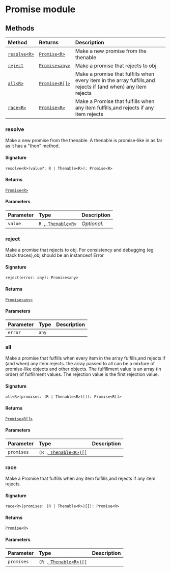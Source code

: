 # Promise module











## Methods

| Method	   |  Returns	| Description|
|:-------------|:-------|:-----------|
|[`resolve<R>`](#resolve<r>)      | [`Promise<R>`](../es6-promise/promise.md) | Make a new promise from the thenable |
|[`reject`](#reject)      | [`Promise<any>`](../es6-promise/promise.md) | Make a promise that rejects to obj |
|[`all<R>`](#all<r>)      | [`Promise<R[]>`](../es6-promise/promise.md) | Make a promise that fulfills when every item in the array fulfills,and rejects if (and when) any item rejects |
|[`race<R>`](#race<r>)      | [`Promise<R>`](../es6-promise/promise.md) | Make a Promise that fulfills when any item fulfills,and rejects if any item rejects |




### resolve<R>

Make a new promise from the thenable. 
A thenable is promise-like in as far as it has a "then" method.

#### Signature
`resolve<R>(value?: R | Thenable<R>): Promise<R>`

#### Returns
[`Promise<R>`](../es6-promise/promise.md)


#### Parameters


| Parameter	   | Type    | Description |
|:-------------|:---------------|:------------|
| `value`    | `R `,[` Thenable<R>`](../es6-promise/thenable.md) | _Optional._ |


### reject

Make a promise that rejects to obj. For consistency and debugging (eg stack traces),obj should be an instanceof Error

#### Signature
`reject(error: any): Promise<any>`

#### Returns
[`Promise<any>`](../es6-promise/promise.md)


#### Parameters


| Parameter	   | Type    | Description |
|:-------------|:---------------|:------------|
| `error`    | `any` |  |


### all<R>

Make a promise that fulfills when every item in the array fulfills,and rejects if (and when) any item rejects. 
the array passed to all can be a mixture of promise-like objects and other objects. 
The fulfillment value is an array (in order) of fulfillment values. The rejection value is the first rejection value.

#### Signature
`all<R>(promises: (R | Thenable<R>)[]): Promise<R[]>`

#### Returns
[`Promise<R[]>`](../es6-promise/promise.md)


#### Parameters


| Parameter	   | Type    | Description |
|:-------------|:---------------|:------------|
| `promises`    | `(R `,[` Thenable<R>)[]`](../es6-promise/thenable.md) |  |


### race<R>

Make a Promise that fulfills when any item fulfills,and rejects if any item rejects.

#### Signature
`race<R>(promises: (R | Thenable<R>)[]): Promise<R>`

#### Returns
[`Promise<R>`](../es6-promise/promise.md)


#### Parameters


| Parameter	   | Type    | Description |
|:-------------|:---------------|:------------|
| `promises`    | `(R `,[` Thenable<R>)[]`](../es6-promise/thenable.md) |  |

